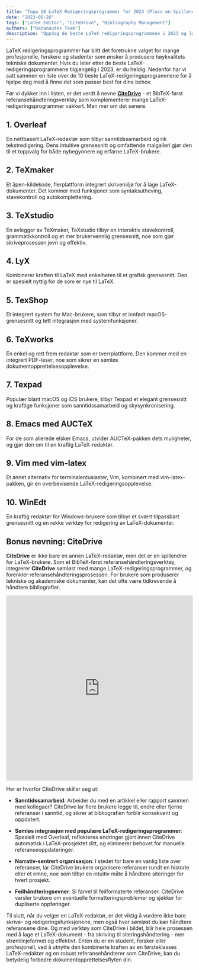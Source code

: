 ```yaml
---
title: "Topp 10 LaTeX Redigeringsprogrammer for 2023 (Pluss en Spillendrende Referansehåndterer)"
date: "2023-06-26"
tags: ["LaTeX Editor", "CiteDrive", "Bibliography Management"]
authors: ["Datanautes Team"]
description: "Oppdag de beste LaTeX redigeringsprogrammene i 2023 og lær hvordan integrasjonen av referansehåndteringsverktøy som CiteDrive kan forbedre dokumentopprettelsesprosessen din."
---
```


LaTeX redigeringsprogrammer har blitt det foretrukne valget for mange profesjonelle, forskere og studenter som ønsker å produsere høykvalitets tekniske dokumenter. Hvis du leter etter de beste LaTeX-redigeringsprogrammene tilgjengelig i 2023, er du heldig. Nedenfor har vi satt sammen en liste over de 10 beste LaTeX-redigeringsprogrammene for å hjelpe deg med å finne det som passer best for dine behov.

Før vi dykker inn i listen, er det verdt å nevne **[CiteDrive](https://www.citedrive.com/)** - et BibTeX-først referansehåndteringsverktøy som komplementerer mange LaTeX-redigeringsprogrammer vakkert. Men mer om det senere.

## 1. Overleaf

En nettbasert LaTeX-redaktør som tilbyr sanntidssamarbeid og rik tekstredigering. Dens intuitive grensesnitt og omfattende malgalleri gjør den til et toppvalg for både nybegynnere og erfarne LaTeX-brukere.

## 2. TeXmaker

Et åpen-kildekode, flerplattform integrert skrivemiljø for å lage LaTeX-dokumenter. Det kommer med funksjoner som syntaksutheving, stavekontroll og autokomplettering.

## 3. TeXstudio

En avlegger av TeXmaker, TeXstudio tilbyr en interaktiv stavekontroll, grammatikkontroll og et mer brukervennlig grensesnitt, noe som gjør skriveprosessen jevn og effektiv.

## 4. LyX

Kombinerer kraften til LaTeX med enkelheten til et grafisk grensesnitt. Den er spesielt nyttig for de som er nye til LaTeX.

## 5. TexShop

Et integrert system for Mac-brukere, som tilbyr et innfødt macOS-grensesnitt og tett integrasjon med systemfunksjoner.

## 6. TeXworks

En enkel og rett frem redaktør som er tverrplattform. Den kommer med en integrert PDF-leser, noe som sikrer en sømløs dokumentopprettelsesopplevelse.

## 7. Texpad

Populær blant macOS og iOS brukere, tilbyr Texpad et elegant grensesnitt og kraftige funksjoner som sanntidssamarbeid og skysynkronisering.

## 8. Emacs med AUCTeX

For de som allerede elsker Emacs, utvider AUCTeX-pakken dets muligheter, og gjør den om til en kraftig LaTeX-redaktør.

## 9. Vim med vim-latex

Et annet alternativ for terminalentusiaster, Vim, kombinert med vim-latex-pakken, gir en overbevisende LaTeX-redigeringsopplevelse.

## 10. WinEdt

En kraftig redaktør for Windows-brukere som tilbyr et svært tilpassbart grensesnitt og en rekke verktøy for redigering av LaTeX-dokumenter.

## Bonus nevning: CiteDrive

**CiteDrive** er ikke bare en annen LaTeX-redaktør, men det er en spillendrer for LaTeX-brukere. Som et BibTeX-først referansehåndteringsverktøy, integrerer **CiteDrive** sømløst med mange LaTeX-redigeringsprogrammer, og forenkler referansehåndteringsprosessen. For brukere som produserer tekniske og akademiske dokumenter, kan det ofte være tidkrevende å håndtere bibliografier.

<iframe width="100%" height="500" src="https://www.youtube.com/embed/bHD94qM0vyg?si=UPPfnUF9kpY3PnYN" title="YouTube video player" frameborder="0" allow="accelerometer; autoplay; clipboard-write; encrypted-media; gyroscope; picture-in-picture; web-share" allowfullscreen></iframe>

Her er hvorfor CiteDrive skiller seg ut:

- **Sanntidssamarbeid**: Arbeider du med en artikkel eller rapport sammen med kollegaer? CiteDrive lar flere brukere legge til, endre eller fjerne referanser i sanntid, og sikrer at bibliografien forblir konsekvent og oppdatert.

- **Sømløs integrasjon med populære LaTeX-redigeringsprogrammer**: Spesielt med Overleaf, reflekteres endringer gjort innen CiteDrive automatisk i LaTeX-prosjektet ditt, og eliminerer behovet for manuelle referanseoppdateringer.

- **Narrativ-sentrert organisasjon**: I stedet for bare en vanlig liste over referanser, lar CiteDrive brukere organisere referanser rundt en historie eller et emne, noe som tilbyr en intuitiv måte å håndtere siteringer for hvert prosjekt.

- **Feilhåndteringsevner**: Si farvel til feilformaterte referanser. CiteDrive varsler brukere om eventuelle formatteringsproblemer og sjekker for dupliserte oppføringer.

Til slutt, når du velger en LaTeX-redaktør, er det viktig å vurdere ikke bare skrive- og redigeringsfunksjonene, men også hvor sømløst du kan håndtere referansene dine. Og med verktøy som CiteDrive i bildet, blir hele prosessen med å lage et LaTeX-dokument - fra skriving til siteringshåndtering - mer strømlinjeformet og effektivt. Enten du er en student, forsker eller profesjonell, ved å utnytte den kombinerte kraften av en førsteklasses LaTeX-redaktør og en robust referansehåndterer som CiteDrive, kan du betydelig forbedre dokumentopprettelsesflyten din.
